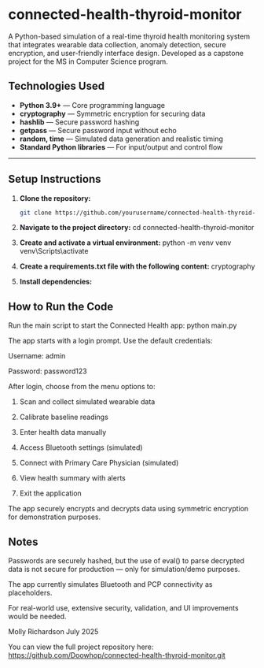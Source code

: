 # connected-health-thyroid-monitor
A Python-based simulation of a real-time thyroid health monitoring system that integrates wearable data collection, anomaly detection, secure encryption, and user-friendly interface design. Developed as a capstone project for the MS in Computer Science program.

## Technologies Used

- **Python 3.9+** — Core programming language  
- **cryptography** — Symmetric encryption for securing data  
- **hashlib** — Secure password hashing  
- **getpass** — Secure password input without echo  
- **random, time** — Simulated data generation and realistic timing  
- **Standard Python libraries** — For input/output and control flow  

---

## Setup Instructions

1. **Clone the repository:**
   ```bash
   git clone https://github.com/yourusername/connected-health-thyroid-monitor.git

2. **Navigate to the project directory:**
   cd connected-health-thyroid-monitor

3. **Create and activate a virtual environment:**
python -m venv venv
venv\Scripts\activate

4. **Create a requirements.txt file with the following content:**
   cryptography

5. **Install dependencies:**

## How to Run the Code 
Run the main script to start the Connected Health app: python main.py

The app starts with a login prompt. Use the default credentials:

Username: admin

Password: password123

After login, choose from the menu options to:

1. Scan and collect simulated wearable data

2. Calibrate baseline readings

3. Enter health data manually

4. Access Bluetooth settings (simulated)

5. Connect with Primary Care Physician (simulated)

6. View health summary with alerts

7. Exit the application

The app securely encrypts and decrypts data using symmetric encryption for demonstration purposes.

## Notes
Passwords are securely hashed, but the use of eval() to parse decrypted data is not secure for production — only for simulation/demo purposes.

The app currently simulates Bluetooth and PCP connectivity as placeholders.

For real-world use, extensive security, validation, and UI improvements would be needed.


Molly Richardson
July 2025

You can view the full project repository here: https://github.com/Doowhop/connected-health-thyroid-monitor.git


   
